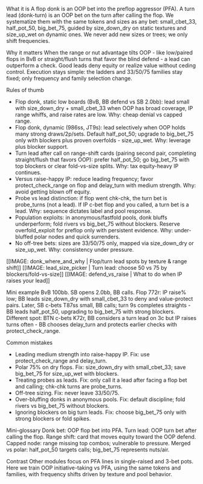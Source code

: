 What it is
A flop donk is an OOP bet into the preflop aggressor (PFA). A turn lead (donk-turn) is an OOP bet on the turn after calling the flop. We systematize them with the same tokens and sizes as any bet: small_cbet_33, half_pot_50, big_bet_75, guided by size_down_dry on static textures and size_up_wet on dynamic ones. We never add new sizes or trees; we only shift frequencies.

Why it matters
When the range or nut advantage tilts OOP - like low/paired flops in BvB or straight/flush turns that favor the blind defend - a lead can outperform a check. Good leads deny equity or realize value without ceding control. Execution stays simple: the ladders and 33/50/75 families stay fixed; only frequency and family selection change.

Rules of thumb

* Flop donk, static low boards (BvB, BB defend vs SB 2.0bb): lead small with size_down_dry + small_cbet_33 when OOP has broad coverage, IP range whiffs, and raise rates are low. Why: cheap denial vs capped range.
* Flop donk, dynamic (986ss, JT9s): lead selectively when OOP holds many strong draws/2p/sets. Default half_pot_50; upgrade to big_bet_75 only with blockers plus proven overfolds - size_up_wet. Why: leverage plus blocker support.
* Turn lead after call on range-shift cards (pairing second pair, completing straight/flush that favors OOP): prefer half_pot_50; go big_bet_75 with top blockers or clear fold-vs-size splits. Why: tax equity-heavy IP continues.
* Versus raise-happy IP: reduce leading frequency; favor protect_check_range on flop and delay_turn with medium strength. Why: avoid getting blown off equity.
* Probe vs lead distinction: if flop went chk-chk, the turn bet is probe_turns (not a lead). If IP c-bet flop and you called, a turn bet is a lead. Why: sequence dictates label and pool response.
* Population exploits: in anonymous/fastfold pools, donk bluffs underperform; fold rivers vs big_bet_75 without blockers. Reserve overfold_exploit for preflop only with persistent evidence. Why: under-bluffed polar nodes and quick surrenders.
* No off-tree bets: sizes are 33/50/75 only, mapped via size_down_dry or size_up_wet. Why: consistency under pressure.

[[IMAGE: donk_where_and_why | Flop/turn lead spots by texture & range shift]]
[[IMAGE: lead_size_picker | Turn lead: choose 50 vs 75 by blockers/fold-vs-size]]
[[IMAGE: defend_vs_raise | What to do when IP raises your lead]]

Mini example
BvB 100bb. SB opens 2.0bb, BB calls. Flop 772r: IP raise% low; BB leads size_down_dry with small_cbet_33 to deny and value-protect pairs. Later, SB c-bets T87ss small, BB calls; turn 9s completes straights - BB leads half_pot_50, upgrading to big_bet_75 with strong blockers. Different spot: BTN c-bets K72r, BB considers a turn lead on 3c but IP raises turns often - BB chooses delay_turn and protects earlier checks with protect_check_range.

Common mistakes

* Leading medium strength into raise-happy IP. Fix: use protect_check_range and delay_turn.
* Polar 75% on dry flops. Fix: size_down_dry with small_cbet_33; save big_bet_75 for size_up_wet with blockers.
* Treating probes as leads. Fix: only call it a lead after facing a flop bet and calling; chk-chk turns are probe_turns.
* Off-tree sizing. Fix: never leave 33/50/75.
* Over-bluffing donks in anonymous pools. Fix: default discipline; fold rivers vs big_bet_75 without blockers.
* Ignoring blockers on big turn leads. Fix: choose big_bet_75 only with strong blockers or fold spikes.

Mini-glossary
Donk bet: OOP flop bet into PFA.
Turn lead: OOP turn bet after calling the flop.
Range shift: card that moves equity toward the OOP defend.
Capped node: range missing top combos; vulnerable to pressure.
Merged vs polar: half_pot_50 targets calls; big_bet_75 represents nuts/air.

Contrast
Other modules focus on PFA lines in single-raised and 3-bet pots. Here we train OOP initiative-taking vs PFA, using the same tokens and families, with frequency shifts driven by texture and pool behavior.
